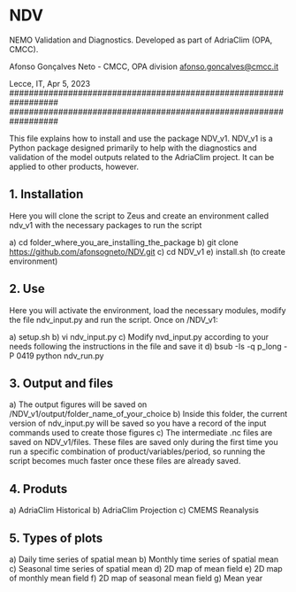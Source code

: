 # NDV
NEMO Validation and Diagnostics. Developed as part of AdriaClim (OPA, CMCC).

Afonso Gonçalves Neto - CMCC, OPA division
afonso.goncalves@cmcc.it

Lecce, IT, Apr 5, 2023
##################################################################
##################################################################

This file explains how to install and use the package NDV_v1. NDV_v1 is a Python package designed primarily to help with the diagnostics and validation of the model outputs related to the AdriaClim project. It can be applied to other products, however.

## 1. Installation

Here you will clone the script to Zeus and create an environment called ndv_v1 with the necessary packages to run the script

a) cd folder_where_you_are_installing_the_package 
b) git clone https://github.com/afonsogneto/NDV.git
c) cd NDV_v1
e) install.sh (to create environment)

## 2. Use

Here you will activate the environment, load the necessary modules, modify the file ndv_input.py and run the script. Once on /NDV_v1:

a) setup.sh
b) vi ndv_input.py
c) Modify nvd_input.py according to your needs following the instructions in the file and save it
d) bsub -Is -q p_long -P 0419 python ndv_run.py 

## 3. Output and files

a) The output figures will be saved on /NDV_v1/output/folder_name_of_your_choice
b) Inside this folder, the current version of ndv_input.py will be saved so you have a record of the input commands used to create those figures
c) The intermediate .nc files are saved on NDV_v1/files. These files are saved only during the first time you run a specific combination of product/variables/period, so running the script becomes much faster once these files are already saved.

## 4. Produts

a) AdriaClim Historical
b) AdriaClim Projection
c) CMEMS Reanalysis

## 5. Types of plots

a) Daily time series of spatial mean
b) Monthly time series of spatial mean
c) Seasonal time series of spatial mean
d) 2D map of mean field
e) 2D map of monthly mean field
f) 2D map of seasonal mean field
g) Mean year

